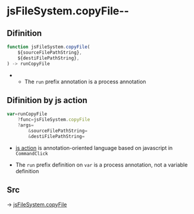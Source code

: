 # jsFileSystem.copyFile--

## Difinition

```js.js
function jsFileSystem.copyFile(
	${sourceFilePathString},
	${destiFilePathString},
) -> runCopyFile
```

- - The `run` prefix annotation is a process annotation


## Difinition by js action

```js.js
var=runCopyFile
	?func=jsFileSystem.copyFile
	?args=
		&sourceFilePathString=
		&destiFilePathString=
```

- [js action](#) is annotation-oriented language based on javascript in `CommandClick`

- The `run` prefix definition on `var` is a process annotation, not a variable definition

## Src

-> [jsFileSystem.copyFile](https://github.com/puutaro/CommandClick/blob/master/app/src/main/java/com/puutaro/commandclick/fragment_lib/terminal_fragment/js_interface/file/JsFileSystem.kt#L254)


